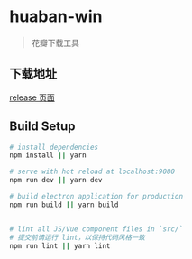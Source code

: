 # huaban-win

> 花瓣下载工具

## 下载地址

[release 页面](https://github.com/LasyIsLazy/huaban-win/releases)

## Build Setup

``` bash
# install dependencies
npm install || yarn

# serve with hot reload at localhost:9080
npm run dev || yarn dev

# build electron application for production
npm run build || yarn build


# lint all JS/Vue component files in `src/`
# 提交前请运行 lint，以保持代码风格一致
npm run lint || yarn lint

```

